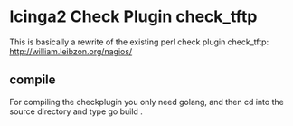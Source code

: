 # Icinga2 Check Plugin check_tftp

This is basically a rewrite of the existing perl check plugin check_tftp: http://william.leibzon.org/nagios/

## compile

For compiling the checkplugin you only need golang, and then cd into the source directory and type go build .
